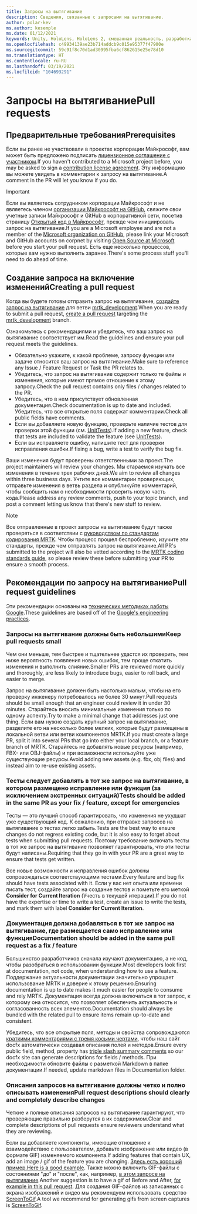 ```yaml
---
title: Запросы на вытягивание
description: Сведения, связанные с запросами на вытягивание.
author: polar-kev
ms.author: kesemple
ms.date: 01/12/2021
keywords: Unity, HoloLens, HoloLens 2, смешанная реальность, разработка, MRTK, запрос на вытягивание
ms.openlocfilehash: c49934139ae23b714addcb9c015e95377f47900e
ms.sourcegitcommit: 59c91f8c70d1ad30995fba6cf862615e25e78d10
ms.translationtype: HT
ms.contentlocale: ru-RU
ms.lasthandoff: 03/19/2021
ms.locfileid: "104693291"
---
```

# <a name="pull-requests"></a><span data-ttu-id="91a2e-104">Запросы на вытягивание</span><span class="sxs-lookup"><span data-stu-id="91a2e-104">Pull requests</span></span>

## <a name="prerequisites"></a><span data-ttu-id="91a2e-105">Предварительные требования</span><span class="sxs-lookup"><span data-stu-id="91a2e-105">Prerequisites</span></span>

<span data-ttu-id="91a2e-106">Если вы ранее не участвовали в проектах корпорации Майкрософт, вам может быть предложено подписать [лицензионное соглашение с участником](https://cla.microsoft.com/).</span><span class="sxs-lookup"><span data-stu-id="91a2e-106">If you haven't contributed to a Microsoft project before, you may be asked to sign a [contribution license agreement](https://cla.microsoft.com/).</span></span>
<span data-ttu-id="91a2e-107">Эту информацию вы можете увидеть в комментарии к запросу на вытягивание.</span><span class="sxs-lookup"><span data-stu-id="91a2e-107">A comment in the PR will let you know if you do.</span></span>

> [!IMPORTANT]
> <span data-ttu-id="91a2e-108">Если вы являетесь сотрудником корпорации Майкрософт и не являетесь членом [организации Майкрософт на GitHub](https://github.com/Microsoft), свяжите свои учетные записи Майкрософт и GitHub в корпоративной сети, посетив страницу [Открытый код в Майкрософт](https://opensource.microsoft.com/), прежде чем инициировать запрос на вытягивание.</span><span class="sxs-lookup"><span data-stu-id="91a2e-108">If you are a Microsoft employee and are not a member of the [Microsoft organization on GitHub](https://github.com/Microsoft), please link your Microsoft and GitHub accounts on corpnet by visiting [Open Source at Microsoft](https://opensource.microsoft.com/) before you start your pull request.</span></span> <span data-ttu-id="91a2e-109">Есть еще несколько процессов, которые вам нужно выполнить заранее.</span><span class="sxs-lookup"><span data-stu-id="91a2e-109">There's some process stuff you'll need to do ahead of time.</span></span>

## <a name="creating-a-pull-request"></a><span data-ttu-id="91a2e-110">Создание запроса на включение изменений</span><span class="sxs-lookup"><span data-stu-id="91a2e-110">Creating a pull request</span></span>

<span data-ttu-id="91a2e-111">Когда вы будете готовы отправить запрос на вытягивание, [создайте запрос на вытягивание](https://github.com/microsoft/MixedRealityToolkit-Unity/compare/mrtk_development...mrtk_development?expand=1) для ветви [mrtk_development](https://github.com/microsoft/mixedrealitytoolkit-unity/tree/mrtk_development).</span><span class="sxs-lookup"><span data-stu-id="91a2e-111">When you are ready to submit a pull request, [create a pull request](https://github.com/microsoft/MixedRealityToolkit-Unity/compare/mrtk_development...mrtk_development?expand=1) targeting the [mrtk_development](https://github.com/microsoft/mixedrealitytoolkit-unity/tree/mrtk_development) branch.</span></span>

<span data-ttu-id="91a2e-112">Ознакомьтесь с рекомендациями и убедитесь, что ваш запрос на вытягивание соответствует им.</span><span class="sxs-lookup"><span data-stu-id="91a2e-112">Read the guidelines and ensure your pull request meets the guidelines.</span></span>

* <span data-ttu-id="91a2e-113">Обязательно укажите, к какой проблеме, запросу функции или задаче относится ваш запрос на вытягивание.</span><span class="sxs-lookup"><span data-stu-id="91a2e-113">Make sure to reference any Issue / Feature Request or Task the PR relates to.</span></span>
* <span data-ttu-id="91a2e-114">Убедитесь, что запрос на вытягивание содержит только те файлы и изменения, которые имеют прямое отношение к этому запросу.</span><span class="sxs-lookup"><span data-stu-id="91a2e-114">Check the pull request contains only files / changes related to the PR.</span></span>
* <span data-ttu-id="91a2e-115">Убедитесь, что в нем присутствует обновленная документация.</span><span class="sxs-lookup"><span data-stu-id="91a2e-115">Check documentation is up to date and included.</span></span> <span data-ttu-id="91a2e-116">Убедитесь, что все открытые поля содержат комментарии.</span><span class="sxs-lookup"><span data-stu-id="91a2e-116">Check all public fields have comments.</span></span>
* <span data-ttu-id="91a2e-117">Если вы добавляете новую функцию, проверьте наличие тестов для проверки этой функции (см. [UnitTests](../contributing/unit-tests.md)).</span><span class="sxs-lookup"><span data-stu-id="91a2e-117">If adding a new feature, check that tests are included to validate the feature (see [UnitTests](../contributing/unit-tests.md)).</span></span>
* <span data-ttu-id="91a2e-118">Если вы исправляете ошибку, напишите тест для проверки исправления ошибки.</span><span class="sxs-lookup"><span data-stu-id="91a2e-118">If fixing a bug, write a test to verify the bug fix.</span></span>

<span data-ttu-id="91a2e-119">Ваши изменения будут проверены ответственными за проект.</span><span class="sxs-lookup"><span data-stu-id="91a2e-119">The project maintainers will review your changes.</span></span> <span data-ttu-id="91a2e-120">Мы стараемся изучать все изменения в течение трех рабочих дней.</span><span class="sxs-lookup"><span data-stu-id="91a2e-120">We aim to review all changes within three business days.</span></span> <span data-ttu-id="91a2e-121">Учтите все комментарии проверяющих, отправьте изменения в ветвь раздела и опубликуйте комментарий, чтобы сообщить нам о необходимости проверить новую часть кода.</span><span class="sxs-lookup"><span data-stu-id="91a2e-121">Please address any review comments, push to your topic branch, and post a comment letting us know that there's new stuff to review.</span></span>

> [!NOTE]
> <span data-ttu-id="91a2e-122">Все отправленные в проект запросы на вытягивание будут также проверяться в соответствии с [руководством по стандартам кодирования MRTK](../contributing/coding-guidelines.md). Чтобы процесс прошел беспроблемно, изучите эти стандарты, прежде чем отправлять запрос на вытягивание.</span><span class="sxs-lookup"><span data-stu-id="91a2e-122">All PR's submitted to the project will also be vetted according to the [MRTK coding standards guide](../contributing/coding-guidelines.md), so please review these before submitting your PR to ensure a smooth process.</span></span>

## <a name="pull-request-guidelines"></a><span data-ttu-id="91a2e-123">Рекомендации по запросу на вытягивание</span><span class="sxs-lookup"><span data-stu-id="91a2e-123">Pull request guidelines</span></span>

<span data-ttu-id="91a2e-124">Эти рекомендации основаны на [технических методиках работы Google](https://google.github.io/eng-practices/review/developer/small-cls.html).</span><span class="sxs-lookup"><span data-stu-id="91a2e-124">These guidelines are based off of the [Google's engineering practices](https://google.github.io/eng-practices/review/developer/small-cls.html).</span></span>

### <a name="keep-pull-requests-small"></a><span data-ttu-id="91a2e-125">Запросы на вытягивание должны быть небольшими</span><span class="sxs-lookup"><span data-stu-id="91a2e-125">Keep pull requests small</span></span>

<span data-ttu-id="91a2e-126">Чем они меньше, тем быстрее и тщательнее удастся их проверить, тем ниже вероятность появления новых ошибок, тем проще откатить изменения и выполнить слияние.</span><span class="sxs-lookup"><span data-stu-id="91a2e-126">Smaller PRs are reviewed more quickly and thoroughly, are less likely to introduce bugs, easier to roll back, and easier to merge.</span></span>

<span data-ttu-id="91a2e-127">Запрос на вытягивание должен быть настолько малым, чтобы на его проверку инженеру потребовалось не более 30 минут.</span><span class="sxs-lookup"><span data-stu-id="91a2e-127">Pull requests should be small enough that an engineer could review it in under 30 minutes.</span></span> <span data-ttu-id="91a2e-128">Старайтесь вносить минимальные изменения только по одному аспекту.</span><span class="sxs-lookup"><span data-stu-id="91a2e-128">Try to make a minimal change that addresses just one thing.</span></span> <span data-ttu-id="91a2e-129">Если вам нужно создать крупный запрос на вытягивание, разделите его на несколько более мелких, которые будут размещены в локальной ветви или ветви компонентов MRTK.</span><span class="sxs-lookup"><span data-stu-id="91a2e-129">If you must create a large PR, split it into several PRs that go into either your local branch, or a feature branch of MRTK.</span></span> <span data-ttu-id="91a2e-130">Старайтесь не добавлять новые ресурсы (например, FBX- или OBJ-файлы) и при возможности используйте уже существующие ресурсы.</span><span class="sxs-lookup"><span data-stu-id="91a2e-130">Avoid adding new assets (e.g. fbx, obj files) and instead aim to re-use existing assets.</span></span>

### <a name="tests-should-be-added-in-the-same-pr-as-your-fix--feature-except-for-emergencies"></a><span data-ttu-id="91a2e-131">Тесты следует добавлять в тот же запрос на вытягивание, в котором размещено исправление или функция (за исключением экстренных ситуаций)</span><span class="sxs-lookup"><span data-stu-id="91a2e-131">Tests should be added in the same PR as your fix / feature, except for emergencies</span></span>

<span data-ttu-id="91a2e-132">Тесты — это лучший способ гарантировать, что изменения не ухудшат уже существующий код. К сожалению, при отправке запросов на вытягивание о тестах легко забыть.</span><span class="sxs-lookup"><span data-stu-id="91a2e-132">Tests are the best way to ensure changes do not regress existing code, but it is also easy to forget about tests when submitting pull requests.</span></span> <span data-ttu-id="91a2e-133">Поэтому требование включать тесты в тот же запрос на вытягивание позволяет гарантировать, что эти тесты будут написаны.</span><span class="sxs-lookup"><span data-stu-id="91a2e-133">Requiring that they go in with your PR are a great way to ensure that tests get written.</span></span>

<span data-ttu-id="91a2e-134">Все новые возможности и исправления ошибок должны сопровождаться соответствующими тестами.</span><span class="sxs-lookup"><span data-stu-id="91a2e-134">Every feature and bug fix should have tests associated with it.</span></span> <span data-ttu-id="91a2e-135">Если у вас нет опыта или времени писать тест, создайте запрос на создание тестов и пометьте его меткой **Consider for Current Iteration** (Учесть в текущей итерации).</span><span class="sxs-lookup"><span data-stu-id="91a2e-135">If you do not have the expertise or time to write a test, create an issue to write the tests, and mark them with label **Consider for Current Iteration**.</span></span>

### <a name="documentation-should-be-added-in-the-same-pull-request-as-a-fix--feature"></a><span data-ttu-id="91a2e-136">Документация должна добавляться в тот же запрос на вытягивание, где размещается само исправление или функция</span><span class="sxs-lookup"><span data-stu-id="91a2e-136">Documentation should be added in the same pull request as a fix / feature</span></span>

<span data-ttu-id="91a2e-137">Большинство разработчиков сначала изучают документацию, а не код, чтобы разобраться в использовании функции.</span><span class="sxs-lookup"><span data-stu-id="91a2e-137">Most developers look first at documentation, not code, when understanding how to use a feature.</span></span> <span data-ttu-id="91a2e-138">Поддержание актуальности документации значительно упрощает использование MRTK и доверие к этому решению.</span><span class="sxs-lookup"><span data-stu-id="91a2e-138">Ensuring documentation is up to date makes it much easier for people to consume and rely MRTK.</span></span>  <span data-ttu-id="91a2e-139">Документация всегда должна включаться в тот запрос, к которому она относится, что позволяет обеспечить актуальность и согласованность всех элементов.</span><span class="sxs-lookup"><span data-stu-id="91a2e-139">Documentation should always be bundled with the related pull to ensure items remain up-to-date and consistent.</span></span>

<span data-ttu-id="91a2e-140">Убедитесь, что все открытые поля, методы и свойства сопровождаются [краткими комментариями с тремя косыми чертами](https://dotnet.github.io/docfx/spec/triple_slash_comments_spec.html), чтобы наш сайт docfx автоматически создавал описания полей и методов.</span><span class="sxs-lookup"><span data-stu-id="91a2e-140">Ensure every public field, method, property has [triple slash summary comments](https://dotnet.github.io/docfx/spec/triple_slash_comments_spec.html) so our docfx site can generate descriptions for fields / methods.</span></span> <span data-ttu-id="91a2e-141">При необходимости обновите файлы с разметкой Markdown в папке документации.</span><span class="sxs-lookup"><span data-stu-id="91a2e-141">If needed, update markdown files in Documentation folder.</span></span>

### <a name="pull-request-descriptions-should-clearly-and-completely-describe-changes"></a><span data-ttu-id="91a2e-142">Описания запросов на вытягивание должны четко и полно описывать изменения</span><span class="sxs-lookup"><span data-stu-id="91a2e-142">Pull request descriptions should clearly and completely describe changes</span></span>

<span data-ttu-id="91a2e-143">Четкие и полные описания запросов на вытягивание гарантируют, что проверяющие правильно разберутся в их содержимом.</span><span class="sxs-lookup"><span data-stu-id="91a2e-143">Clear and complete descriptions of pull requests ensure reviewers understand what they are reviewing.</span></span>

<span data-ttu-id="91a2e-144">Если вы добавляете компоненты, имеющие отношение к взаимодействию с пользователем, добавьте изображение или видео (в формате GIF) изменяемого компонента.</span><span class="sxs-lookup"><span data-stu-id="91a2e-144">If adding features that contain UX, add an image / gif of the feature you are changing.</span></span> <span data-ttu-id="91a2e-145">[Здесь есть хороший пример.](https://github.com/microsoft/MixedRealityToolkit-Unity/pull/4532)</span><span class="sxs-lookup"><span data-stu-id="91a2e-145">[Here is a good example](https://github.com/microsoft/MixedRealityToolkit-Unity/pull/4532).</span></span> <span data-ttu-id="91a2e-146">Также можно включить GIF-файлы с состояниями "до" и "после", как, например, [в этом запросе на вытягивание](https://github.com/microsoft/MixedRealityToolkit-Unity/pull/5896).</span><span class="sxs-lookup"><span data-stu-id="91a2e-146">Another suggestion is to have a gif of Before and After, [for example in this pull request](https://github.com/microsoft/MixedRealityToolkit-Unity/pull/5896).</span></span> <span data-ttu-id="91a2e-147">Для создания GIF-файлов из записанных с экрана изображений и видео мы рекомендуем использовать средство [ScreenToGif](https://www.screentogif.com/).</span><span class="sxs-lookup"><span data-stu-id="91a2e-147">A tool we recommend for generating gifs from screen captures is [ScreenToGif](https://www.screentogif.com/).</span></span>
